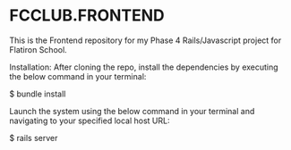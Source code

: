 # FCCLUB.FRONTEND

This is the Frontend repository for my Phase 4 Rails/Javascript project for Flatiron School.


Installation:
After cloning the repo, install the dependencies by executing the below command in your terminal:

$ bundle install

Launch the system using the below command in your terminal and navigating to your specified local host URL:

$ rails server
